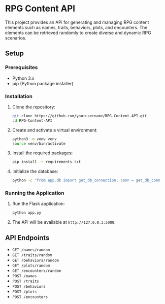 # RPG Content API

This project provides an API for generating and managing RPG content elements such as names, traits, behaviors, plots, and encounters. The elements can be retrieved randomly to create diverse and dynamic RPG scenarios.

## Setup

### Prerequisites

- Python 3.x
- pip (Python package installer)

### Installation

1. Clone the repository:
    ```sh
    git clone https://github.com/yourusername/RPG-Content-API.git
    cd RPG-Content-API
    ```

2. Create and activate a virtual environment:
    ```sh
    python3 -m venv venv
    source venv/bin/activate
    ```

3. Install the required packages:
    ```sh
    pip install -r requirements.txt
    ```

4. Initialize the database:
    ```sh
    python -c "from app.db import get_db_connection; conn = get_db_connection(); with open('schema.sql') as f: conn.executescript(f.read()); conn.close()"
    ```

### Running the Application

1. Run the Flask application:
    ```sh
    python app.py
    ```

2. The API will be available at `http://127.0.0.1:5000`.

## API Endpoints

- `GET /names/random`
- `GET /traits/random`
- `GET /behaviors/random`
- `GET /plots/random`
- `GET /encounters/random`
- `POST /names`
- `POST /traits`
- `POST /behaviors`
- `POST /plots`
- `POST /encounters`
